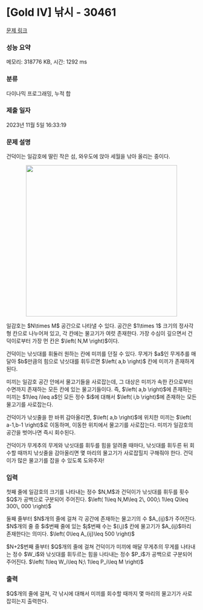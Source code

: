 # [Gold IV] 낚시 - 30461 

[문제 링크](https://www.acmicpc.net/problem/30461) 

### 성능 요약

메모리: 318776 KB, 시간: 1292 ms

### 분류

다이나믹 프로그래밍, 누적 합

### 제출 일자

2023년 11월 5일 16:33:19

### 문제 설명

<p>건덕이는 일감호에 딸린 작은 섬, 와우도에 앉아 세월을 낚아 올리는 중이다.</p>

<p align="center"><img alt="" src="" width="400px"></p>

<p>일감호는 $N\times M$ 공간으로 나타낼 수 있다. 공간은 $1\times 1$ 크기의 정사각형 칸으로 나누어져 있고, 각 칸에는 물고기가 여럿 존재한다. 가장 수심이 깊으면서 건덕이로부터 가장 먼 칸은 $\left( N,M \right)$이다.</p>

<p>건덕이는 낚싯대를 휘둘러 원하는 칸에 미끼를 던질 수 있다. 무게가 $a$인 무게추를 매달아 $b$만큼의 힘으로 낚싯대를 휘두르면 $\left( a,b \right)$ 칸에 미끼가 존재하게 된다.</p>

<p>미끼는 일감호 공간 안에서 물고기들을 사로잡는데, 그 대상은 미끼가 속한 칸으로부터 수면까지 존재하는 모든 칸에 있는 물고기들이다. 즉, $\left( a,b \right)$에 존재하는 미끼는 $1\leq i\leq a$인 모든 정수 $i$에 대해서 $\left( i,b \right)$에 존재하는 모든 물고기를 사로잡는다.</p>

<p>건덕이가 낚싯줄을 한 바퀴 감아올리면, $\left( a,b \right)$에 위치한 미끼는 $\left( a-1,b-1 \right)$로 이동하며, 이동한 위치에서 물고기를 사로잡는다. 미끼가 일감호의 공간을 벗어나면 즉시 회수된다.</p>

<p>건덕이가 무게추의 무게와 낚싯대를 휘두를 힘을 알려줄 때마다, 낚싯대를 휘두른 뒤 회수할 때까지 낚싯줄을 감아올리면 몇 마리의 물고기가 사로잡힐지 구해줘야 한다. 건덕이가 많은 물고기를 잡을 수 있도록 도와주자!</p>

### 입력 

 <p>첫째 줄에 일감호의 크기를 나타내는 정수 $N,M$과 건덕이가 낚싯대를 휘두를 횟수 $Q$가 공백으로 구분되어 주어진다. $\left( 1\leq N,M\leq 2\, 000;\ 1\leq Q\leq 300\, 000 \right)$</p>

<p>둘째 줄부터 $N$개의 줄에 걸쳐 각 공간에 존재하는 물고기의 수 $A_{ij}$가 주어진다. $N$개의 줄 중 $i$번째 줄에 있는 $j$번째 수는 $(i,j)$ 칸에 물고기가 $A_{ij}$마리 존재한다는 의미다. $\left( 0\leq A_{ij}\leq 500 \right)$</p>

<p>$N+2$번째 줄부터 $Q$개의 줄에 걸쳐 건덕이가 미끼에 매달 무게추의 무게를 나타내는 정수 $W_i$와 낚싯대를 휘두르는 힘을 나타내는 정수 $P_i$가 공백으로 구분되어 주어진다. $\left( 1\leq W_i\leq N;\ 1\leq P_i\leq M \right)$</p>

### 출력 

 <p>$Q$개의 줄에 걸쳐, 각 낚시에 대해서 미끼를 회수할 때까지 몇 마리의 물고기가 사로잡히는지 출력한다.</p>

